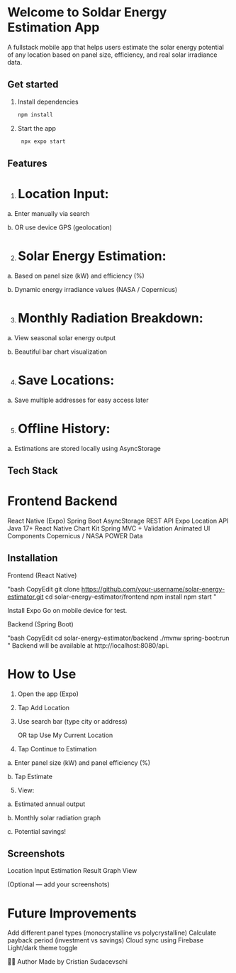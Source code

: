 
# Welcome to Soldar Energy Estimation App

A fullstack mobile app that helps users estimate the solar energy potential of any location based on panel size, efficiency, and real solar irradiance data.

## Get started

1. Install dependencies

   ```bash
   npm install
   ```

2. Start the app

   ```bash
    npx expo start
   ```

## Features

 1. # Location Input:
  a. Enter manually via search

  b. OR use device GPS (geolocation)

 2. # Solar Energy Estimation:

  a. Based on panel size (kW) and efficiency (%)

  b. Dynamic energy irradiance values (NASA / Copernicus)

 3. # Monthly Radiation Breakdown:

  a. View seasonal solar energy output

  b. Beautiful bar chart visualization

 4. # Save Locations:

  a. Save multiple addresses for easy access later

 5. # Offline History:

  a. Estimations are stored locally using AsyncStorage


## Tech Stack

   # Frontend	                                     Backend
  React Native (Expo)	                           Spring Boot
  AsyncStorage	                                  REST API
  Expo Location                                  API	Java 17+
  React Native Chart Kit                  	Spring MVC + Validation
  Animated UI Components	                  Copernicus / NASA POWER Data


## Installation

Frontend (React Native)

"bash
CopyEdit
git clone https://github.com/your-username/solar-energy-estimator.git
cd solar-energy-estimator/frontend
npm install
npm start
"


Install Expo Go on mobile device for test.



Backend (Spring Boot)

"bash
CopyEdit
cd solar-energy-estimator/backend
./mvnw spring-boot:run
"
Backend will be available at http://localhost:8080/api.



# How to Use

1. Open the app (Expo)

2. Tap Add Location

3. Use search bar (type city or address)

   OR tap Use My Current Location


4. Tap Continue to Estimation

  a. Enter panel size (kW) and panel efficiency (%)

  b. Tap Estimate


5. View:

  a. Estimated annual output

  b. Monthly solar radiation graph

  c. Potential savings!

## Screenshots


Location Input	Estimation Result	Graph View

(Optional — add your screenshots)



# Future Improvements 


Add different panel types (monocrystalline vs polycrystalline)
Calculate payback period (investment vs savings)
Cloud sync using Firebase
Light/dark theme toggle

👨‍💻 Author
Made by Cristian Sudacevschi